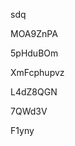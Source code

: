 sdq
































MOA9ZnPA
















5pHduBOm








XmFcphupvz




L4dZ8QGN


7QWd3V

F1yny

